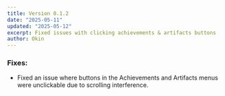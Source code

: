 ```yaml
---
title: Version 0.1.2
date: "2025-05-11"
updated: "2025-05-12"
excerpt: Fixed issues with clicking achievements & artifacts buttons
author: Okin
---
```


### Fixes:
- Fixed an issue where buttons in the Achievements and Artifacts menus were unclickable due to scrolling interference.
